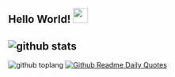 <!--
**Tanmay451/Tanmay451** is a ✨ _special_ ✨ repository because its `README.md` (this file) appears on your GitHub profile.

Here are some ideas to get you started:

- 🔭 I’m currently working on ...
- 🌱 I’m currently learning ...
- 👯 I’m looking to collaborate on ...
- 🤔 I’m looking for help with ...
- 💬 Ask me about ...
- 📫 How to reach me: ...
- 😄 Pronouns: ...
- ⚡ Fun fact: ...
-->
## Hello World! <img src="https://raw.githubusercontent.com/iampavangandhi/iampavangandhi/master/gifs/Hi.gif" width="30px"></h2>
## ![github stats](https://github-readme-stats.vercel.app/api?username=Tanmay451&show_icons=true&theme=radical&hide=stars,contribs,issues&show=prs_merged,prs_merged_percentage)
![github toplang](https://github-readme-stats.vercel.app/api/top-langs/?username=Tanmay451&layout=compact&theme=nightowl&hide_progress=true)
[![Github Readme Daily Quotes](https://readme-daily-quotes.vercel.app/api)](https://github.com/cheehwatang/github-readme-daily-quotes)
